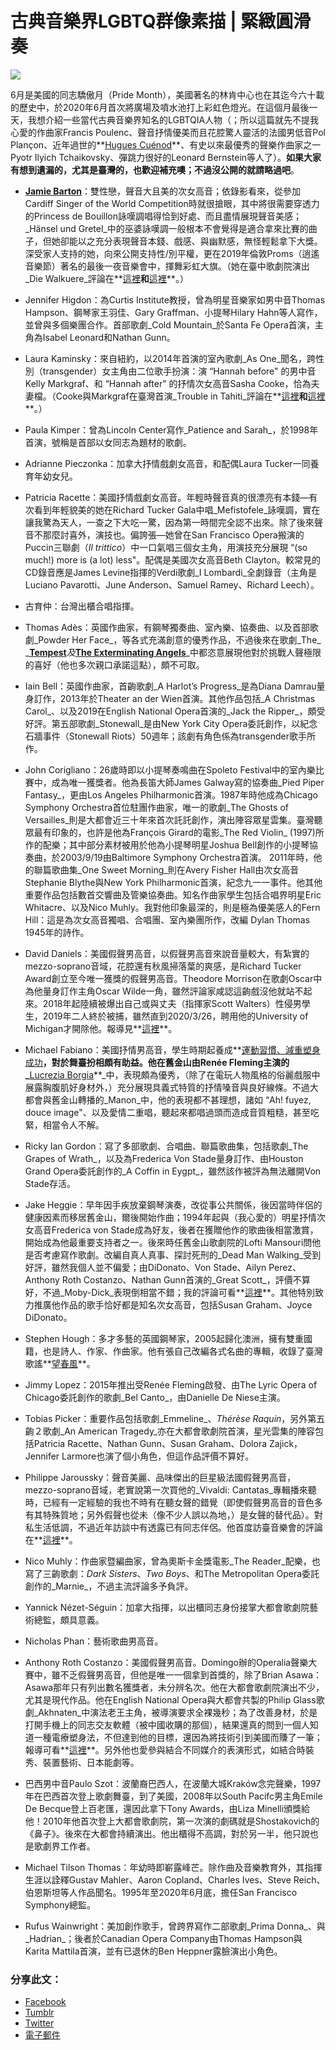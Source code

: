 # 古典音樂界LGBTQ群像素描 | 緊緻圓滑奏

![](https://legatintensita.wordpress.com/wp-content/uploads/2020/06/image1.jpg?w=1024)

6月是美國的同志驕傲月（Pride Month），美國著名的林肯中心也在其迄今六十載的歷史中，於2020年6月首次將廣場及噴水池打上彩虹色燈光。在這個月最後一天，我想介紹一些當代古典音樂界知名的LGBTQIA人物（；所以這篇就先不提我心愛的作曲家Francis Poulenc、聲音抒情優美而且花腔驚人靈活的法國男低音Pol Plançon、近年過世的**[Hugues Cuénod](https://www.facebook.com/legatintensita/posts/1695057037390366)**、有史以來最優秀的聲樂作曲家之一Pyotr Ilyich Tchaikovsky、彈跳力很好的Leonard Bernstein等人了）。**如果大家有想到遺漏的，尤其是臺灣的，也歡迎補充噢；不過沒公開的就請略過吧**。

-   [**Jamie Barton**](https://www.facebook.com/legatintensita/photos/basw.AbqYbuigM9DSZiUzE1-fsjc0Ya1s5VBozusa1Ez-WmVyZcXVi0zlWOk_5OADIlitEg4ORx4VWsatLwljiBeHwaleXMmF2JmvngqxoAF4afHjZKKmciF5B_Aj91tQs6Kx1_6NrRGcz2YQtYfFXNTrwqLVnToPolwsW3HeK3UNL9_58BTRbjht19c5HKL-YlzF1IGBQroAnlBd3d_ez0UT5sNs.2130252807204118.2137279816501417.2094715587424507.2833553203540738.2279536348942429.1885601711669230/2130252807204118/?type=1&opaqueCursor=AbpwZ1LfAJMrB9kG8IJYdvaEjDg3VDqEfXu0PlCdNaMgB4ujsn8wheEey2e1P94oTgoO6HJfr9U9vihhZ62Sw0Hlm5MLJ7bJBWwyezNaG2TXuklgwaW2AfYrGn_EBltXL40ZDnPrMI7OLSP7eCkOY7KSXsqPmA3MfOpmWSBaMhvdlLRW-cC_LVXAVxXpy2me6GY-cW8Z8fWjkxIzEAUEtHLbvAZnN9VNS4iSXQfbEczcmXjUfto0noUjoQ9sQeg9cpFIRgHKZKcAhNhDqqMdM5BOzty5hIiPhps-PBo4iQRIIBD66VYobX2tnfnl6YqjY0jSDhk3y_XiGTMFpd8EdR_FuLE01I9qB0vYubzDrf3yUwKvulJnz7zDO5hjQzG4IOWwcEGDEdL2S82HozRilEGjrI3Zw60LjX9sRQdZg9HFRMhyHHSvy1SEPLJ0xJ0t_PYEwPH5kjbL3igX0G8-ywm9it-l-0C-QowqDsx8xK9FfnWX_B6Obcs9ktLXzaqmGdUfG9kOdXxpNy-3MN-1ZvZHZFexjSLUlUriCq0ktghfEc2nK7pPoTxJovQB6BAsMpZI_9081lFDsLmsSnY1ZUVwovUohHTbsEhorkfkRDqWTKVQr3Na3MayKEOwq0ZekmWNK1k881XJWwa8Db04zIBSigcTUvQK8ssIos4VUmtkVkxa15aqJeByxtUM0NKzHZks9DlQ958tXUV2oKXCKPBp&theater)：雙性戀，聲音大且美的次女高音；依錄影看來，從參加Cardiff Singer of the World Competition時就很搶眼，其中將很需要穿透力的Princess de Bouillon詠嘆調唱得恰到好處、而且盡情展現聲音美感；_Hänsel und Gretel_中的巫婆詠嘆調一般根本不會覺得是適合拿來比賽的曲子，但她卻能以之充分表現聲音本錢、戲感、與幽默感，無怪輕鬆拿下大獎。深受家人支持的她，向來公開支持性/別平權，更在2019年倫敦Proms（逍遙音樂節）著名的最後一夜音樂會中，揮舞彩虹大旗。（她在臺中歌劇院演出_Die Walkuere_評論在**[這裡](https://legatintensita.wordpress.com/2017/10/20/valencia-walkure-taichung-2017/)**和**[這裡](https://legatintensita.wordpress.com/2017/11/03/taichung-walkure-misc/)**。）

-   Jennifer Higdon：為Curtis Institute教授，曾為明星音樂家如男中音Thomas Hampson、鋼琴家王羽佳、Gary Graffman、小提琴Hilary Hahn等人寫作，並曾與多個樂團合作。首部歌劇_Cold Mountain_於Santa Fe Opera首演，主角為Isabel Leonard和Nathan Gunn。
-   Laura Kaminsky：來自紐約，以2014年首演的室內歌劇_As One_聞名，跨性別（transgender）女主角由二位歌手扮演：演 “Hannah before" 的男中音Kelly Markgraf、和 “Hannah after" 的抒情次女高音Sasha Cooke，恰為夫妻檔。（Cooke與Markgraf在臺灣首演_Trouble in Tahiti_評論在**[這裡](https://legatintensita.wordpress.com/2018/07/22/20180720-trouble-in-tahiti-tw/)**和**[這裡](https://legatintensita.wordpress.com/2018/09/18/20180720-trouble-in-tahiti-tw-premiere/)**。）
-   Paula Kimper：曾為Lincoln Center寫作_Patience and Sarah_，於1998年首演，號稱是首部以女同志為題材的歌劇。
-   Adrianne Pieczonka：加拿大抒情戲劇女高音，和配偶Laura Tucker一同養育年幼女兒。
-   Patricia Racette：美國抒情戲劇女高音。年輕時聲音真的很漂亮有本錢—有次看到年輕貌美的她在Richard Tucker Gala中唱_Mefistofele_詠嘆調，實在讓我驚為天人，一查之下大吃一驚，因為第一時間完全認不出來。除了後來聲音不那麼討喜外，演技也。偏誇張—她曾在San Francisco Opera搬演的Puccin三聯劇（_Il trittico_）中一口氣唱三個女主角，用演技充分展現 “(so much!) more is (a lot) less"。配偶是美國次女高音Beth Clayton。較常見的CD錄音應是James Levine指揮的Verdi歌劇_I Lombardi_全劇錄音（主角是Luciano Pavarotti、June Anderson、Samuel Ramey、Richard Leech）。

-   古育仲：台灣出櫃合唱指揮。
-   Thomas Adès：英國作曲家，有鋼琴獨奏曲、室內樂、協奏曲、以及首部歌劇_Powder Her Face_，等各式充滿創意的優秀作品，不過後來在歌劇_The_ _**[Tempest](https://www.facebook.com/legatintensita/photos/p.2849662058596519/2849662058596519/?type=1&theater)**_及_**[The Exterminating Angels](https://www.facebook.com/damianL7/posts/10157994419871628?__xts__[0]=68.ARDGUR-9kjG9Au9_wmm7OsS0rJvT6KfqTVq-nbpGW1huj3pGGo-lrXQYBtIWkARPUMe1E0V9SQtRJQaEck9uw-YmYbVx9ONiX8nPG5AQfAwLFUqzfh5_SRm_6YLAFcauBuiMTzreE9KeAXdCHmXvkbWGIy_GJNHQF1HJ0SB3NHVJBu940LP1i2Nk4xyB0ufkrV6odMtFIi6jKE_28a9p8d_kCBw51GtXsyRobm7IlE2s48FncKkkB5RDsNSZeSoEpnrSiYFHR5QgZT0aHOUF0lvVNG15jkKnaTdkTj_Gb4U7TeleDfJCU3FxV7P5oZCJsNmtiwdtqtjCdULNZYLx&__tn__=-R)**_中都恣意展現他對於挑戰人聲極限的喜好（他也多次親口承諾這點），頗不可取。
-   Iain Bell：英國作曲家，首齣歌劇_A Harlot’s Progress_是為Diana Damrau量身訂作，2013年於Theater an der Wien首演。其他作品包括_A Christmas Carol_、以及2019在English National Opera首演的_Jack the Ripper_，頗受好評。第五部歌劇_Stonewall_是由New York City Opera委託創作，以紀念石牆事件（Stonewall Riots）50週年；該劇有角色係為transgender歌手所作。
-   John Corigliano：26歲時即以小提琴奏鳴曲在Spoleto Festival中的室內樂比賽中，成為唯一獲獎者。他為長笛大師James Galway寫的協奏曲_Pied Piper Fantasy_，更由Los Angeles Philharmonic首演。1987年時他成為Chicago Symphony Orchestra首位駐團作曲家，唯一的歌劇_The Ghosts of Versailles_則是大都會近三十年來首次託託創作，演出陣容眾星雲集。臺灣聽眾最有印象的，也許是他為François Girard的電影_The Red Violin_ (1997)所作的配樂；其中部分素材被用於他為小提琴明星Joshua Bell創作的小提琴協奏曲，於2003/9/19由Baltimore Symphony Orchestra首演。 2011年時，他的聯篇歌曲集_One Sweet Morning_則在Avery Fisher Hall由次女高音Stephanie Blythe與New York Philharmonic首演，紀念九一一事件。他其他重要作品包括數首交響曲及管樂協奏曲。知名作曲家學生包括合唱界明星Eric Whitacre、以及Nico Muhly。我對他印象最深的，則是極為優美感人的Fern Hill：這是為次女高音獨唱、合唱團、室內樂團所作，改編 Dylan Thomas 1945年的詩作。
-   David Daniels：美國假聲男高音，以假聲男高音來說音量較大，有紮實的mezzo-soprano音域，花腔還有秋風掃落葉的爽感，是Richard Tucker Award創立至今唯一獲獎的假聲男高音。Theodore Morrison在歌劇Oscar中為他量身訂作主角Oscar Wilde一角，雖然評論家咸認這齣戲沒他就站不起來。2018年起陸續被爆出自己或與丈夫（指揮家Scott Walters）性侵男學生，2019年二人終於被捕，雖然直到2020/3/26，聘用他的University of Michigan才開除他。報導見**[這裡](https://www.facebook.com/legatintensita/photos/p.2776241199271939/2776241199271939/?type=1&theater)**。
-   Michael Fabiano：美國抒情男高音，學生時期起養成**[運動習慣、減重塑身成功](https://www.facebook.com/legatintensita/photos/p.2864341070461951/2864341070461951/?type=1&theater)**，對於舞臺扮相頗有助益。他在舊金山由Renée Fleming主演的_**[Lucrezia Borgia](https://www.facebook.com/legatintensita/photos/p.2862591153970276/2862591153970276/?type=1&theater)**_中，表現頗為優秀，（除了在電玩人物風格的俗麗戲服中展露胸腹肌好身材外，）充分展現具義式特質的抒情嗓音與良好線條。不過大都會與舊金山轉播的_Manon_中，他的表現都不甚理想，諸如 “Ah! fuyez, douce image"、以及愛情二重唱，聽起來都唱過頭而造成音質粗糙，甚至吃緊，相當令人不解。
-   Ricky Ian Gordon：寫了多部歌劇、合唱曲、聯篇歌曲集，包括歌劇_The Grapes of Wrath_，以及為Frederica Von Stade量身訂作、由Houston Grand Opera委託創作的_A Coffin in Eygpt_，雖然該作被評為無法離開Von Stade存活。
-   Jake Heggie：早年因手疾放棄鋼琴演奏，改從事公共關係，後因當時伴侶的健康因素而移居舊金山，爾後開始作曲；1994年起與（我心愛的）明星抒情次女高音Frederica von Stade成為好友，後者在獲贈他作的歌曲後相當激賞，開始成為他最重要支持者之一。後來時任舊金山歌劇院的Lofti Mansouri問他是否考慮寫作歌劇。改編自真人真事、探討死刑的_Dead Man Walking_受到好評，雖然我個人並不偏愛；由DiDonato、Von Stade、Ailyn Perez、Anthony Roth Costanzo、Nathan Gunn首演的_Great Scott_，評價不算好，不過_Moby-Dick_表現倒相當不錯；我的評論可看**[這裡](https://legatintensita.wordpress.com/2020/05/30/san-francisco-opera-moby-dick-2012/)**。其他特別致力推廣他作品的歌手恰好都是知名次女高音，包括Susan Graham、Joyce DiDonato。
-   Stephen Hough：多才多藝的英國鋼琴家，2005起歸化澳洲，擁有雙重國籍，也是詩人、作家、作曲家。他有張自己改編各式名曲的專輯，收錄了臺灣歌謠**[望春風](https://www.facebook.com/legatintensita/photos/p.2527826860780042/2527826860780042/?type=1&theater)**。
-   Jimmy Lopez：2015年推出受Renée Fleming啟發、由The Lyric Opera of Chicago委託創作的歌劇_Bel Canto_，由Danielle De Niese主演。
-   Tobias Picker：重要作品包括歌劇_Emmeline_、_Thérèse Raquin_，另外第五齣２歌劇_An American Tragedy_亦在大都會歌劇院首演，星光雲集的陣容包括Patricia Racette、Nathan Gunn、Susan Graham、Dolora Zajick，Jennifer Larmore也演了個小角色，但這作品評價不算好。
-   Philippe Jaroussky：聲音美麗、品味傑出的巨星級法國假聲男高音，mezzo-soprano音域，老實說第一次買他的_Vivaldi: Cantatas_專輯播來聽時，已經有一定經驗的我也不時有在聽女聲的錯覺（即使假聲男高音的音色多有其特殊質地；另外假聲也從未（像不少人誤以為地，）是女聲的替代品）。對私生活低調，不過近年訪談中有透露已有同志伴侶。他首度訪臺音樂會的評論在**[這裡](https://legatintensita.wordpress.com/2014/04/22/jaroussky-taipei/)**。
-   Nico Muhly：作曲家暨編曲家，曾為奧斯卡金獎電影_The Reader_配樂，也寫了三齣歌劇：_Dark Sisters_、_Two Boys_、和The Metropolitan Opera委託創作的_Marnie_，不過主流評論多予負評。
-   Yannick Nézet-Séguin：加拿大指揮，以出櫃同志身份接掌大都會歌劇院藝術總監，頗具意義。
-   Nicholas Phan：藝術歌曲男高音。
-   Anthony Roth Costanzo：美國假聲男高音。Domingo辦的Operalia聲樂大賽中，雖不乏假聲男高音，但他是唯一一個拿到首獎的，除了Brian Asawa：Asawa那年只有列出數名獲獎者，未分辨名次。他在大都會歌劇院演出不少，尤其是現代作品。他在English National Opera與大都會共製的Philip Glass歌劇_Akhnaten_中演法老王主角，被導演要求全裸幾秒；為了改善身材，於是打開手機上的同志交友軟體（被中國收購的那個），結果還真的問到一個人知道一種電療塑身法，不但達到他的目標，還因為將技術引到美國而賺了一筆；報導可看**[這裡](https://www.facebook.com/legatintensita/photos/p.2695524067343653/2695524067343653/?type=1&theater)**。另外他也愛參與結合不同媒介的表演形式，如結合時裝秀、裝置藝術、日本能劇等。
-   巴西男中音Paulo Szot：波蘭裔巴西人，在波蘭大城Kraków念完聲樂，1997年在巴西首次登上歌劇舞臺，到了美國，2008年以South Pacifc男主角Emile De Becque登上百老匯，還因此拿下Tony Awards，由Liza Minelli頒獎給他！2010年他首次登上大都會歌劇院，第一次演的劇碼就是Shostakovich的《鼻子》。後來在大都會持續演出。他出櫃得不高調，對於另一半，他只說也是歌劇界工作者。

-   Michael Tilson Thomas：年幼時即嶄露峰芒。除作曲及音樂教育外，其指揮生涯以詮釋Gustav Mahler、Aaron Copland、Charles Ives、Steve Reich、伯恩斯坦等人作品聞名。1995年至2020年6月底，擔任San Francisco Symphony總監。
-   Rufus Wainwright：美加創作歌手，曾跨界寫作二部歌劇_Prima Donna_、與_Hadrian_；後者於Canadian Opera Company由Thomas Hampson與Karita Mattila首演，並有已退休的Ben Heppner露臉演出小角色。

### 分享此文：

-   [Facebook](https://legatintensita.wordpress.com/2020/06/30/musician-lgbtq/?share=facebook&nb=1 "按一下以分享至 Facebook")
-   [Tumblr](https://legatintensita.wordpress.com/2020/06/30/musician-lgbtq/?share=tumblr&nb=1 "分享到 Tumblr")
-   [Twitter](https://legatintensita.wordpress.com/2020/06/30/musician-lgbtq/?share=twitter&nb=1 "分享到 Twitter")
-   [電子郵件](mailto:?subject=%5B%E5%88%86%E4%BA%AB%E9%80%99%E6%96%87%E7%AB%A0%5D%20%E5%8F%A4%E5%85%B8%E9%9F%B3%E6%A8%82%E7%95%8CLGBTQ%E7%BE%A4%E5%83%8F%E7%B4%A0%E6%8F%8F&body=https%3A%2F%2Flegatintensita.wordpress.com%2F2020%2F06%2F30%2Fmusician-lgbtq%2F&share=email&nb=1 "按一下即可以電子郵件傳送連結給朋友")
<!-- tcd_original_link https://legatintensita.wordpress.com/2020/06/30/musician-lgbtq/ -->
